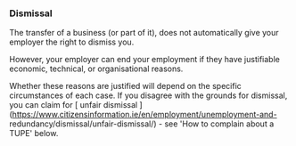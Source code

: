###  **Dismissal**

The transfer of a business (or part of it), does not automatically give your
employer the right to dismiss you.

However, your employer can end your employment if they have justifiable
economic, technical, or organisational reasons.

Whether these reasons are justified will depend on the specific circumstances
of each case. If you disagree with the grounds for dismissal, you can claim
for [ unfair dismissal
](https://www.citizensinformation.ie/en/employment/unemployment-and-
redundancy/dismissal/unfair-dismissal/) \- see 'How to complain about a TUPE'
below.

